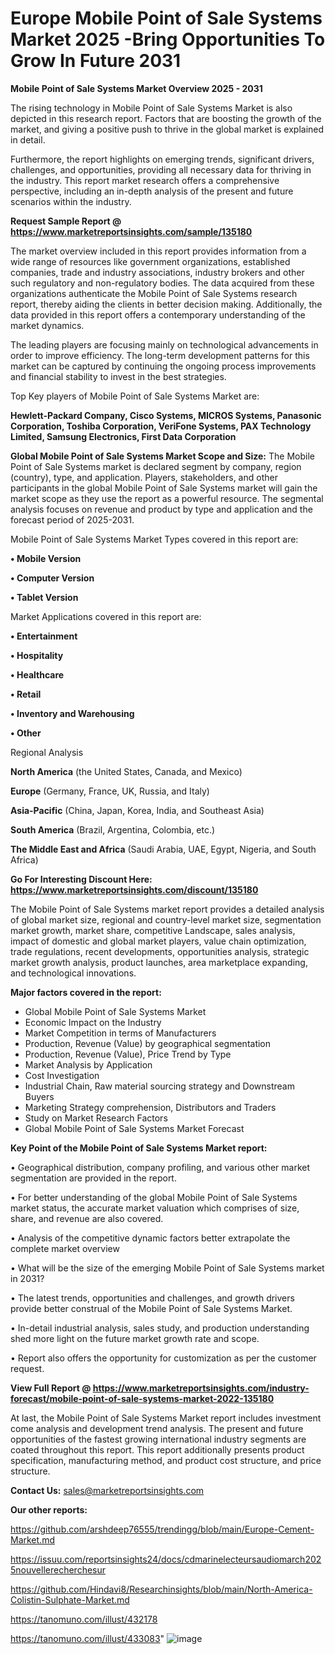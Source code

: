 # Europe Mobile Point of Sale Systems Market 2025 -Bring Opportunities To Grow In Future 2031

<Strong> Mobile Point of Sale Systems Market Overview 2025 - 2031</strong>

The rising technology in Mobile Point of Sale Systems Market is also depicted in this research report. Factors that are boosting the growth of the market, and giving a positive push to thrive in the global market is explained in detail.

Furthermore, the report highlights on emerging trends, significant drivers, challenges, and opportunities, providing all necessary data for thriving in the industry. This report market research offers a comprehensive perspective, including an in-depth analysis of the present and future scenarios within the industry.

<strong>Request Sample Report @ <a href=https://www.marketreportsinsights.com/sample/135180>https://www.marketreportsinsights.com/sample/135180</a></strong>

The market overview included in this report provides information from a wide range of resources like government organizations, established companies, trade and industry associations, industry brokers and other such regulatory and non-regulatory bodies. The data acquired from these organizations authenticate the Mobile Point of Sale Systems research report, thereby aiding the clients in better decision making. Additionally, the data provided in this report offers a contemporary understanding of the market dynamics.

The leading players are focusing mainly on technological advancements in order to improve efficiency. The long-term development patterns for this market can be captured by continuing the ongoing process improvements and financial stability to invest in the best strategies.

Top Key players of Mobile Point of Sale Systems Market are:

<strong>Hewlett-Packard Company, Cisco Systems, MICROS Systems, Panasonic Corporation, Toshiba Corporation, VeriFone Systems, PAX Technology Limited, Samsung Electronics, First Data Corporation</strong>

<strong><b>Global Mobile Point of Sale Systems Market Scope and Size:</b></strong>
The Mobile Point of Sale Systems market is declared segment by company, region (country), type, and application. Players, stakeholders, and other participants in the global Mobile Point of Sale Systems market will gain the market scope as they use the report as a powerful resource. The segmental analysis focuses on revenue and product by type and application and the forecast period of 2025-2031.

Mobile Point of Sale Systems Market Types covered in this report are:

<strong>• Mobile Version

• Computer Version

• Tablet Version</strong>

Market Applications covered in this report are:

<strong>• Entertainment

• Hospitality

• Healthcare

• Retail

• Inventory and Warehousing

• Other</strong> 

Regional Analysis

<strong>North America</strong> (the United States, Canada, and Mexico)

<strong>Europe</strong> (Germany, France, UK, Russia, and Italy)

<strong>Asia-Pacific</strong> (China, Japan, Korea, India, and Southeast Asia)

<strong>South America</strong> (Brazil, Argentina, Colombia, etc.)

<strong>The Middle East and Africa</strong> (Saudi Arabia, UAE, Egypt, Nigeria, and South Africa)

<strong>Go For Interesting Discount Here: <a href=https://www.marketreportsinsights.com/discount/135180>https://www.marketreportsinsights.com/discount/135180</a></strong>

The Mobile Point of Sale Systems market report provides a detailed analysis of global market size, regional and country-level market size, segmentation market growth, market share, competitive Landscape, sales analysis, impact of domestic and global market players, value chain optimization, trade regulations, recent developments, opportunities analysis, strategic market growth analysis, product launches, area marketplace expanding, and technological innovations.

<strong><b>Major factors covered in the report:</b></strong>
<ul>
  <li>Global Mobile Point of Sale Systems Market </li>
  <li>Economic Impact on the Industry</li>
  <li>Market Competition in terms of Manufacturers</li>
  <li>Production, Revenue (Value) by geographical segmentation</li>
  <li>Production, Revenue (Value), Price Trend by Type</li>
  <li>Market Analysis by Application</li>
  <li>Cost Investigation</li>
  <li>Industrial Chain, Raw material sourcing strategy and Downstream Buyers</li>
  <li>Marketing Strategy comprehension, Distributors and Traders</li>
  <li>Study on Market Research Factors</li>
  <li>Global Mobile Point of Sale Systems Market Forecast</li>
</ul>

<strong><b>Key Point of the Mobile Point of Sale Systems Market report:</b></strong>

• Geographical distribution, company profiling, and various other market segmentation are provided in the report.

• For better understanding of the global Mobile Point of Sale Systems market status, the accurate market valuation which comprises of size, share, and revenue are also covered.

• Analysis of the competitive dynamic factors better extrapolate the complete market overview

• What will be the size of the emerging Mobile Point of Sale Systems market in 2031?

• The latest trends, opportunities and challenges, and growth drivers provide better construal of the Mobile Point of Sale Systems Market.

• In-detail industrial analysis, sales study, and production understanding shed more light on the future market growth rate and scope.

• Report also offers the opportunity for customization as per the customer request.

<strong><b>View Full Report @ <a href=https://www.marketreportsinsights.com/industry-forecast/mobile-point-of-sale-systems-market-2022-135180>https://www.marketreportsinsights.com/industry-forecast/mobile-point-of-sale-systems-market-2022-135180</a></b></strong>


At last, the Mobile Point of Sale Systems Market report includes investment come analysis and development trend analysis. The present and future opportunities of the fastest growing international industry segments are coated throughout this report. This report additionally presents product specification, manufacturing method, and product cost structure, and price structure.

<strong>Contact Us:</strong>
sales@marketreportsinsights.com

<strong>Our other reports:</strong>

<a href=https://github.com/arshdeep76555/trendingg/blob/main/Europe-Cement-Market.md>https://github.com/arshdeep76555/trendingg/blob/main/Europe-Cement-Market.md</a>

<a href=https://issuu.com/reportsinsights24/docs/cdmarinelecteursaudiomarch2025nouvellerecherchesur>https://issuu.com/reportsinsights24/docs/cdmarinelecteursaudiomarch2025nouvellerecherchesur</a>

<a href=https://github.com/Hindavi8/Researchinsights/blob/main/North-America-Colistin-Sulphate-Market.md>https://github.com/Hindavi8/Researchinsights/blob/main/North-America-Colistin-Sulphate-Market.md</a>

<a href=https://tanomuno.com/illust/432178>https://tanomuno.com/illust/432178</a>

<a href=https://tanomuno.com/illust/433083>https://tanomuno.com/illust/433083</a>"
![image](https://github.com/user-attachments/assets/f48604f9-c58f-4247-88f6-431a4f125d50)
